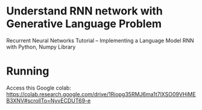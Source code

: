 # Understand RNN network with Generative Language Problem
Recurrent Neural Networks Tutorial – Implementing a Language Model RNN with Python, Numpy Library

# Running
Access this Google colab: https://colab.research.google.com/drive/1Riopg35RMJ6ma1t7lXSO09VHjMEB3XNV#scrollTo=NyvECDUT69-e
